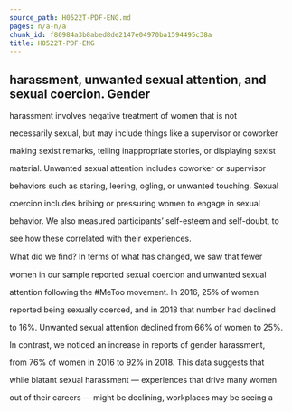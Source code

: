 ```yaml
---
source_path: H0522T-PDF-ENG.md
pages: n/a-n/a
chunk_id: f80984a3b8abed8de2147e04970ba1594495c38a
title: H0522T-PDF-ENG
---
```

## harassment, unwanted sexual attention, and sexual coercion. Gender

harassment involves negative treatment of women that is not

necessarily sexual, but may include things like a supervisor or coworker

making sexist remarks, telling inappropriate stories, or displaying sexist

material. Unwanted sexual attention includes coworker or supervisor

behaviors such as staring, leering, ogling, or unwanted touching. Sexual

coercion includes bribing or pressuring women to engage in sexual

behavior. We also measured participants’ self-esteem and self-doubt, to

see how these correlated with their experiences.

What did we ﬁnd? In terms of what has changed, we saw that fewer

women in our sample reported sexual coercion and unwanted sexual

attention following the #MeToo movement. In 2016, 25% of women

reported being sexually coerced, and in 2018 that number had declined

to 16%. Unwanted sexual attention declined from 66% of women to 25%.

In contrast, we noticed an increase in reports of gender harassment,

from 76% of women in 2016 to 92% in 2018. This data suggests that

while blatant sexual harassment — experiences that drive many women

out of their careers — might be declining, workplaces may be seeing a

